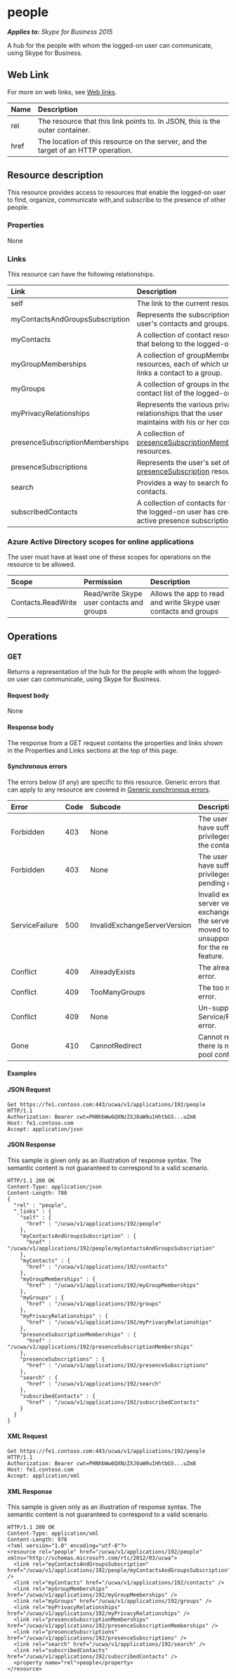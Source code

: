 # people

 _**Applies to:** Skype for Business 2015_


A hub for the people with whom the logged-on user can communicate, using Skype for Business.


## Web Link
<a name = "sectionSection0"> </a>


For more on web links, see [Web links](WebLinks.md).


|**Name**|**Description**|
|:-----|:-----|
|rel|The resource that this link points to. In JSON, this is the outer container.|
|href|The location of this resource on the server, and the target of an HTTP operation.|

## Resource description
<a name = "sectionSection1"> </a>


This resource provides access to resources that enable the logged-on user to find, organize, communicate with,and subscribe to the presence of other people.

### Properties



None

### Links



This resource can have the following relationships.

|**Link**|**Description**|
|:-----|:-----|
|self|The link to the current resource.|
|myContactsAndGroupsSubscription|Represents the subscription to a user's contacts and groups.|
|myContacts|A collection of contact resources that belong to the logged-on user.|
|myGroupMemberships|A collection of groupMembership resources, each of which uniquely links a contact to a group.|
|myGroups|A collection of groups in the contact list of the logged-on user.|
|myPrivacyRelationships|Represents the various privacy relationships that the user maintains with his or her contacts.|
|presenceSubscriptionMemberships|A collection of [presenceSubscriptionMembership](presenceSubscriptionMembership_ref.md) resources.|
|presenceSubscriptions|Represents the user's set of [presenceSubscription](presenceSubscription_ref.md) resources.|
|search|Provides a way to search for contacts.|
|subscribedContacts|A collection of contacts for which the logged-on user has created active presence subscriptions.|

### Azure Active Directory scopes for online applications



The user must have at least one of these scopes for operations on the resource to be allowed.

|**Scope**|**Permission**|**Description**|
|:-----|:-----|:-----|
|Contacts.ReadWrite|Read/write Skype user contacts and groups|Allows the app to read and write Skype user contacts and groups|

## Operations



<a name="sectionSection2"></a>


### GET




Returns a representation of the hub for the people with whom the logged-on user can communicate, using Skype for Business.

#### Request body



None


#### Response body



The response from a GET request contains the properties and links shown in the Properties and Links sections at the top of this page.

#### Synchronous errors



The errors below (if any) are specific to this resource. Generic errors that can apply to any resource are covered in [Generic synchronous errors](GenericSynchronousErrors.md).

|**Error**|**Code**|**Subcode**|**Description**|
|:-----|:-----|:-----|:-----|
|Forbidden|403|None|The user does not have sufficient privileges to access the contact list.|
|Forbidden|403|None|The user does not have sufficient privileges to access pending contacts|
|ServiceFailure|500|InvalidExchangeServerVersion|Invalid exchange server version.The exchange mailbox of the server might have moved to an unsupported version for the required feature.|
|Conflict|409|AlreadyExists|The already exists error.|
|Conflict|409|TooManyGroups|The too many groups error.|
|Conflict|409|None|Un-supported Service/Resource/API error.|
|Gone|410|CannotRedirect|Cannot redirect since there is no back up pool configured.|

#### Examples




#### JSON Request




```
Get https://fe1.contoso.com:443/ucwa/v1/applications/192/people HTTP/1.1
Authorization: Bearer cwt=PHNhbWw6QXNzZXJ0aW9uIHhtbG5...uZm8
Host: fe1.contoso.com
Accept: application/json
```


#### JSON Response



This sample is given only as an illustration of response syntax. The semantic content is not guaranteed to correspond to a valid scenario.
```
HTTP/1.1 200 OK
Content-Type: application/json
Content-Length: 780
{
  "rel" : "people",
  "_links" : {
    "self" : {
      "href" : "/ucwa/v1/applications/192/people"
    },
    "myContactsAndGroupsSubscription" : {
      "href" : "/ucwa/v1/applications/192/people/myContactsAndGroupsSubscription"
    },
    "myContacts" : {
      "href" : "/ucwa/v1/applications/192/contacts"
    },
    "myGroupMemberships" : {
      "href" : "/ucwa/v1/applications/192/myGroupMemberships"
    },
    "myGroups" : {
      "href" : "/ucwa/v1/applications/192/groups"
    },
    "myPrivacyRelationships" : {
      "href" : "/ucwa/v1/applications/192/myPrivacyRelationships"
    },
    "presenceSubscriptionMemberships" : {
      "href" : "/ucwa/v1/applications/192/presenceSubscriptionMemberships"
    },
    "presenceSubscriptions" : {
      "href" : "/ucwa/v1/applications/192/presenceSubscriptions"
    },
    "search" : {
      "href" : "/ucwa/v1/applications/192/search"
    },
    "subscribedContacts" : {
      "href" : "/ucwa/v1/applications/192/subscribedContacts"
    }
  }
}
```


#### XML Request




```
Get https://fe1.contoso.com:443/ucwa/v1/applications/192/people HTTP/1.1
Authorization: Bearer cwt=PHNhbWw6QXNzZXJ0aW9uIHhtbG5...uZm8
Host: fe1.contoso.com
Accept: application/xml
```


#### XML Response



This sample is given only as an illustration of response syntax. The semantic content is not guaranteed to correspond to a valid scenario.
```
HTTP/1.1 200 OK
Content-Type: application/xml
Content-Length: 978
<?xml version="1.0" encoding="utf-8"?>
<resource rel="people" href="/ucwa/v1/applications/192/people" xmlns="http://schemas.microsoft.com/rtc/2012/03/ucwa">
  <link rel="myContactsAndGroupsSubscription" href="/ucwa/v1/applications/192/people/myContactsAndGroupsSubscription" />
  <link rel="myContacts" href="/ucwa/v1/applications/192/contacts" />
  <link rel="myGroupMemberships" href="/ucwa/v1/applications/192/myGroupMemberships" />
  <link rel="myGroups" href="/ucwa/v1/applications/192/groups" />
  <link rel="myPrivacyRelationships" href="/ucwa/v1/applications/192/myPrivacyRelationships" />
  <link rel="presenceSubscriptionMemberships" href="/ucwa/v1/applications/192/presenceSubscriptionMemberships" />
  <link rel="presenceSubscriptions" href="/ucwa/v1/applications/192/presenceSubscriptions" />
  <link rel="search" href="/ucwa/v1/applications/192/search" />
  <link rel="subscribedContacts" href="/ucwa/v1/applications/192/subscribedContacts" />
  <property name="rel">people</property>
</resource>
```


